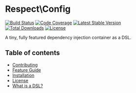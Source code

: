 # Respect\Config

[![Build Status](https://img.shields.io/travis/Respect/Config.svg?style=flat-square)](http://travis-ci.org/Respect/Config)
[![Code Coverage](https://img.shields.io/scrutinizer/coverage/g/Respect/Config.svg?style=flat-square)](https://scrutinizer-ci.com/g/Respect/Config/?branch=master)
[![Latest Stable Version](https://img.shields.io/packagist/v/respect/config.svg?style=flat-square)](https://packagist.org/packages/respect/config)
[![Total Downloads](https://img.shields.io/packagist/dt/respect/config.svg?style=flat-square)](https://packagist.org/packages/respect/config)
[![License](https://img.shields.io/packagist/l/respect/config.svg?style=flat-square)](https://packagist.org/packages/respect/config)

A tiny, fully featured dependency injection container as a DSL.

## Table of contents

- [Contributing](CONTRIBUTING.md)
- [Feature Guide](docs/README.md)
- [Installation](docs/INSTALL.md)
- [License](LICENSE.md)
- [What is a DSL?](docs/DSL.md)
